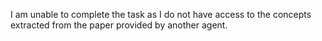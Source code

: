I am unable to complete the task as I do not have access to the concepts extracted from the paper provided by another agent.